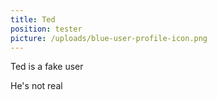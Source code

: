 ```yaml
---
title: Ted
position: tester
picture: /uploads/blue-user-profile-icon.png
---
```

Ted is a fake user

He's not real